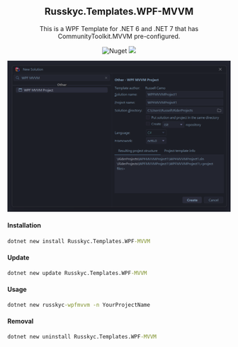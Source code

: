 ﻿<h2 align="center">Russkyc.Templates.WPF-MVVM</h2>

<p align="center">
This is a WPF Template for .NET 6 and .NET 7 that has CommunityToolkit.MVVM pre-configured.
</p>

<span align="center">

![Nuget](https://img.shields.io/nuget/v/Russkyc.Templates.WPF-MVVM?color=1f72de) ![](https://img.shields.io/badge/-.NET%206.0-blueviolet?color=1f72de&label=NET)

</span>

![Rider Project Preview](https://raw.githubusercontent.com/russkyc/Russkyc.Templates.WPF-MVVM/master/images/Rider%20Project%20Preview.png)

#### Installation
```cmd
dotnet new install Russkyc.Templates.WPF-MVVM
```
#### Update
```cmd
dotnet new update Russkyc.Templates.WPF-MVVM
```
#### Usage
```cmd
dotnet new russkyc-wpfmvvm -n YourProjectName
```
#### Removal
```cmd
dotnet new uninstall Russkyc.Templates.WPF-MVVM
```

